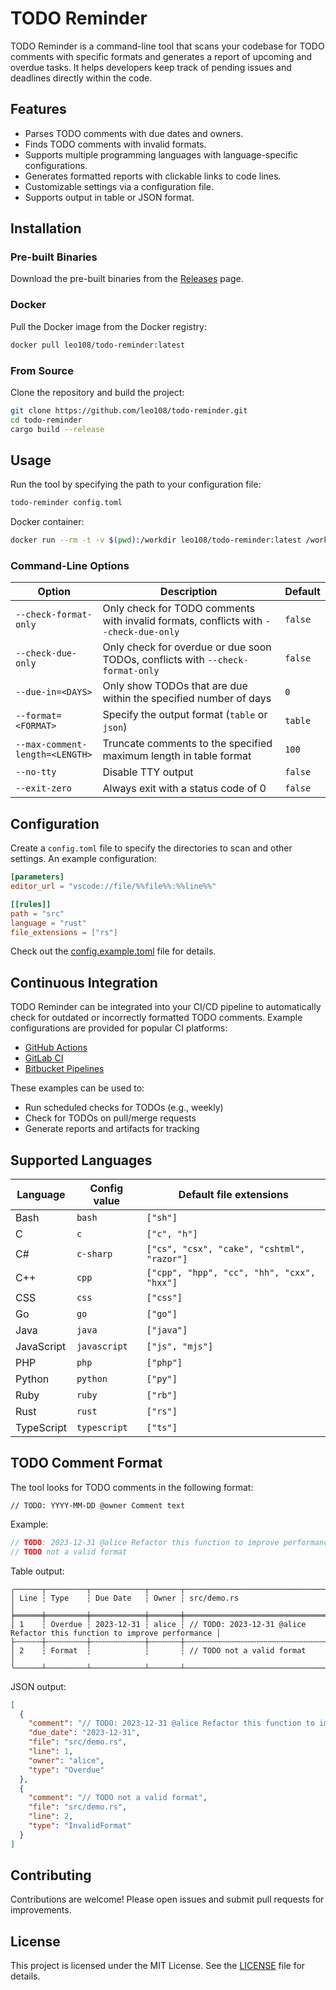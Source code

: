 # TODO Reminder

TODO Reminder is a command-line tool that scans your codebase for TODO comments with specific formats and generates a report of upcoming and overdue tasks. It helps developers keep track of pending issues and deadlines directly within the code.

## Features

- Parses TODO comments with due dates and owners.
- Finds TODO comments with invalid formats.
- Supports multiple programming languages with language-specific configurations.
- Generates formatted reports with clickable links to code lines.
- Customizable settings via a configuration file.
- Supports output in table or JSON format.

## Installation

### Pre-built Binaries

Download the pre-built binaries from the [Releases](https://github.com/leo108/todo-reminder/releases) page.

### Docker

Pull the Docker image from the Docker registry:

```bash
docker pull leo108/todo-reminder:latest
```

### From Source

Clone the repository and build the project:

```bash
git clone https://github.com/leo108/todo-reminder.git
cd todo-reminder
cargo build --release
```

## Usage

Run the tool by specifying the path to your configuration file:

```bash
todo-reminder config.toml
```

Docker container:

```bash
docker run --rm -t -v $(pwd):/workdir leo108/todo-reminder:latest /workdir/config.toml
```

### Command-Line Options

| Option | Description | Default |
|--------|-------------|---------|
| `--check-format-only` | Only check for TODO comments with invalid formats, conflicts with `--check-due-only` | `false` |
| `--check-due-only` | Only check for overdue or due soon TODOs, conflicts with `--check-format-only` | `false` |
| `--due-in=<DAYS>` | Only show TODOs that are due within the specified number of days | `0` |
| `--format=<FORMAT>` | Specify the output format (`table` or `json`) | `table` |
| `--max-comment-length=<LENGTH>` | Truncate comments to the specified maximum length in table format | `100` |
| `--no-tty` | Disable TTY output | `false` |
| `--exit-zero` | Always exit with a status code of 0 | `false` |

## Configuration

Create a `config.toml` file to specify the directories to scan and other settings. An example configuration:

```toml
[parameters]
editor_url = "vscode://file/%%file%%:%%line%%"

[[rules]]
path = "src"
language = "rust"
file_extensions = ["rs"]
```

Check out the [config.example.toml](config.example.toml) file for details.

## Continuous Integration

TODO Reminder can be integrated into your CI/CD pipeline to automatically check for outdated or incorrectly formatted TODO comments. Example configurations are provided for popular CI platforms:

- [GitHub Actions](ci-examples/github-actions.yml)
- [GitLab CI](ci-examples/gitlab-ci.yml)
- [Bitbucket Pipelines](ci-examples/bitbucket-pipelines.yml)

These examples can be used to:
- Run scheduled checks for TODOs (e.g., weekly)
- Check for TODOs on pull/merge requests
- Generate reports and artifacts for tracking

## Supported Languages

| Language    | Config value    | Default file extensions |
|------------|----------------|----------------------|
| Bash       | `bash`        | `["sh"]`              |
| C          | `c`           | `["c", "h"]`          |
| C#         | `c-sharp`     | `["cs", "csx", "cake", "cshtml", "razor"]` |
| C++        | `cpp`         | `["cpp", "hpp", "cc", "hh", "cxx", "hxx"]` |
| CSS        | `css`         | `["css"]`             |
| Go         | `go`          | `["go"]`              |
| Java       | `java`        | `["java"]`            |
| JavaScript | `javascript`  | `["js", "mjs"]`       |
| PHP        | `php`         | `["php"]`             |
| Python     | `python`      | `["py"]`              |
| Ruby       | `ruby`        | `["rb"]`              |
| Rust       | `rust`        | `["rs"]`              |
| TypeScript | `typescript`  | `["ts"]`              |

## TODO Comment Format

The tool looks for TODO comments in the following format:

```
// TODO: YYYY-MM-DD @owner Comment text
```

Example:

```rust
// TODO: 2023-12-31 @alice Refactor this function to improve performance
// TODO not a valid format
```

Table output:

```plaintext
╭──────┬─────────┬────────────┬───────┬──────────────────────────────────────────────────────────────────────────╮
│ Line ┆ Type    ┆ Due Date   ┆ Owner ┆ src/demo.rs                                                              │
╞══════╪═════════╪════════════╪═══════╪══════════════════════════════════════════════════════════════════════════╡
│ 1    ┆ Overdue ┆ 2023-12-31 ┆ alice ┆ // TODO: 2023-12-31 @alice Refactor this function to improve performance │
├╌╌╌╌╌╌┼╌╌╌╌╌╌╌╌╌┼╌╌╌╌╌╌╌╌╌╌╌╌┼╌╌╌╌╌╌╌┼╌╌╌╌╌╌╌╌╌╌╌╌╌╌╌╌╌╌╌╌╌╌╌╌╌╌╌╌╌╌╌╌╌╌╌╌╌╌╌╌╌╌╌╌╌╌╌╌╌╌╌╌╌╌╌╌╌╌╌╌╌╌╌╌╌╌╌╌╌╌╌╌╌╌┤
│ 2    ┆ Format  ┆            ┆       ┆ // TODO not a valid format                                               │
╰──────┴─────────┴────────────┴───────┴──────────────────────────────────────────────────────────────────────────╯
```

JSON output:

```json
[
  {
    "comment": "// TODO: 2023-12-31 @alice Refactor this function to improve performance",
    "due_date": "2023-12-31",
    "file": "src/demo.rs",
    "line": 1,
    "owner": "alice",
    "type": "Overdue"
  },
  {
    "comment": "// TODO not a valid format",
    "file": "src/demo.rs",
    "line": 2,
    "type": "InvalidFormat"
  }
]
```

## Contributing

Contributions are welcome! Please open issues and submit pull requests for improvements.

## License

This project is licensed under the MIT License. See the [LICENSE](LICENSE) file for details.